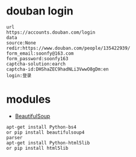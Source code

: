 # douban login  

  ```
  url
  https://accounts.douban.com/login
  data
  source:None
  redir:https://www.douban.com/people/135422939/
  form_email:soonfy@163.com
  form_password:soonfy163
  captcha-solution:earch
  captcha-id:DHShaZEC9hadNLi3VwwO8gDm:en
  login:登录
  ```

# modules  

  * [BeautifulSoup](https://www.crummy.com/software/BeautifulSoup/bs4/doc/index.zh.html)  

  ```
  apt-get install Python-bs4
  or pip install beautifulsoup4
  parser
  apt-get install Python-html5lib
  or pip install html5lib
  ```
